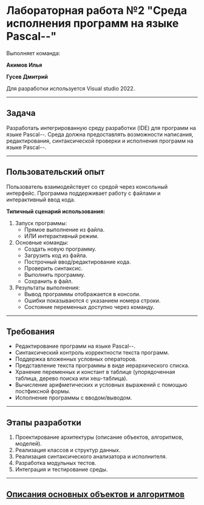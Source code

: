 
# Лабораторная работа №2 "Среда исполнения программ на языке Pascal--"
Выполняет команда:

**Акимов Илья**

**Гусев Дмитрий**

Для разработки используется Visual studio 2022.

---

## Задача
Разработать интегрированную среду разработки (IDE) для программ на языке Pascal--. Среда должна предоставлять возможности написания, редактирования, синтаксической проверки и исполнения программ на языке Pascal--.

---

## Пользовательский опыт
Пользователь взаимодействует со средой через консольный интерфейс. Программа поддерживает работу с файлами и интерактивный ввод кода.

**Типичный сценарий использования:**
1. Запуск программы:
   - Прямое выполнение из файла.
   - ИЛИ интерактивный режим.
2. Основные команды:
   - Создать новую программу.
   - Загрузить код из файла.
   - Построчный ввод/редактирование кода.
   - Проверить синтаксис.
   - Выполнить программу.
   - Сохранить в файл.
3. Результаты выполнения:  
   - Вывод программы отображается в консоли.
   - Ошибки показываются с указанием номера строки.
   - Состояние переменных доступно через команду.

---

## Требования
- Редактирование программ на языке Pascal--.
- Синтаксический контроль корректности текста программ.
- Поддержка вложенных условных операторов.
- Представление текста программы в виде иерархического списка.
- Хранение переменных и констант в таблице (упорядоченная таблица, дерево поиска или хеш-таблица).
- Вычисление арифметических и условных выражений с помощью постфиксной формы.
- Исполнение программы с вводом/выводом.

---

## Этапы разработки

1. Проектирование архитектуры (описание объектов, алгоритмов, моделей).
2. Реализация классов и структур данных.
3. Реализация синтаксического анализатора и исполнителя.
4. Разработка модульных тестов.
5. Интеграция и тестирование среды.

---

## [Описания основных объектов и алгоритмов](./Algorithms_and_objects.md)
